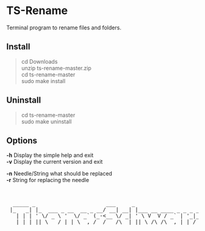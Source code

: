 # TS-Rename
Terminal program to rename files and folders.

## Install
> cd Downloads  
> unzip ts-rename-master.zip  
> cd ts-rename-master  
> sudo make install  

## Uninstall
> cd ts-rename-master  
> sudo make uninstall  

## Options
  **-h** Display the simple help and exit  
  **-v** Display the current version and exit  

  **-n** Needle/String what should be replaced  
  **-r** String for replacing the needle  

<br />
<pre>
  _____ _                      ___     _                       ___  __ 
 |_   _| |_  ___ _ __  __ _ __/ __| __| |___ __ ____ _ _ _ ___/ _ \/ / 
   | | | ' \/ _ \ '  \/ _` (_-<__ \/ _| ' \ V  V / _` | '_|_ /\_, / _ \
   |_| |_||_\___/_|_|_\__,_/__/___/\__|_||_\_/\_/\__,_|_| /__| /_/\___/
</pre>
